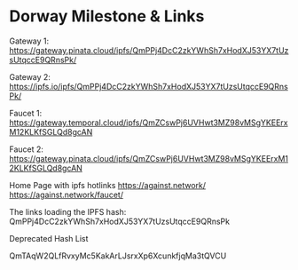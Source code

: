 # Dorway Milestone & Links


Gateway 1:
https://gateway.pinata.cloud/ipfs/QmPPj4DcC2zkYWhSh7xHodXJ53YX7tUzsUtqccE9QRnsPk/

Gateway 2:
https://ipfs.io/ipfs/QmPPj4DcC2zkYWhSh7xHodXJ53YX7tUzsUtqccE9QRnsPk/

Faucet 1:
https://gateway.temporal.cloud/ipfs/QmZCswPj6UVHwt3MZ98vMSgYKEErxM12KLKfSGLQd8gcAN

Faucet 2:
https://gateway.pinata.cloud/ipfs/QmZCswPj6UVHwt3MZ98vMSgYKEErxM12KLKfSGLQd8gcAN

Home Page with ipfs hotlinks
https://against.network/
https://against.network/faucet/


The links loading the IPFS hash: QmPPj4DcC2zkYWhSh7xHodXJ53YX7tUzsUtqccE9QRnsPk

Deprecated Hash List

QmTAqW2QLfRvxyMc5KakArLJsrxXp6XcunkfjqMa3tQVCU
